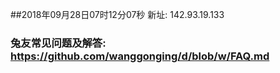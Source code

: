 ##2018年09月28日07时12分07秒 新址: 142.93.19.133
### 兔友常见问题及解答: https://github.com/wanggonging/d/blob/w/FAQ.md
